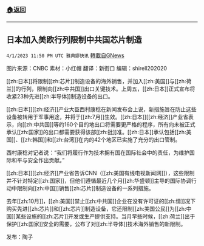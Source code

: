 ###  [:house:返回](README.md)
---


## 日本加入美欧行列限制中共国芯片制造
`4/1/2023 11:50 PM UTC 雅典娜快讯` [轉載自GNews](https://gnews.org/articles/1065957)

图片来源：CNBC
素材：小红帽  翻译：新街口  编辑：shirell202020    

[[zh:日本]]将限制[[zh:芯片]]制造设备的海外销售，并加入[[zh:美国]]与[[zh:荷兰]]的行列，限制向[[zh:中共国]]出口关键技术。上周五，[[zh:日本]]正式宣布将收紧23种先进[[zh:半导体]]制造设备的出口。  

[[zh:日本]][[zh:经济]]产业大臣西村康稔在新闻发布会上说，新措施旨在防止这些设备被转用于军事用途，并将于[[zh:7月]]生效。[[zh:日本]][[zh:经济]]产业省表示，向[[zh:中共国]]等约160个目的地出口将需要更严格的程序，所有向未被正式承认[[zh:国家]]的出口都需要获得该部[[zh:批]]准。[[zh:日本]]承认包括[[zh:美国]]、[[zh:韩国]]和[[zh:台湾]]在内的42个地区已实施了充分的出口管制。  

西村康稔对记者说：“我们将履行作为技术拥有国在国际社会中的责任，为维护国际和平与安全作出贡献。”  

[[zh:日本]][[zh:经济]]产业省告诉CNN（[[zh:美国有线电视新闻网]]），这些限制并不针对特定[[zh:国家]]，但他们遵循最近几个月[[zh:华盛顿]]主导的国际协调行动中限制向[[zh:中国]]销售[[zh:芯片]]制造设备的一系列措施。  

去年[[zh:10月]]，[[zh:美国]]禁止[[zh:中共国]]企业在没有许可证的[[zh:情]]况下购买先进[[zh:芯片]]和[[zh:芯片]]制造设备，它还限制[[zh:美国公民]]为[[zh:中国]]某些设施的[[zh:芯片]]开发或生产提供支持。当月早些时候，[[zh:荷兰]]出于保护[[zh:国家]]安全的需要，公布了对[[zh:半导体]]技术海外销售的新限制。  

发布：陶子




